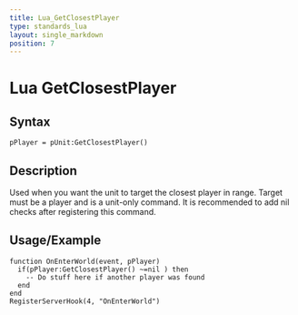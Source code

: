 ```yaml
---
title: Lua_GetClosestPlayer
type: standards_lua
layout: single_markdown
position: 7
---
```


# Lua GetClosestPlayer

## Syntax

```
pPlayer = pUnit:GetClosestPlayer()
```

## Description

Used when you want the unit to target the closest player in range. Target must be a player and is a unit-only command. It is recommended to add nil checks after registering this command.

## Usage/Example

```
function OnEnterWorld(event, pPlayer)
  if(pPlayer:GetClosestPlayer() ~=nil ) then
    -- Do stuff here if another player was found
  end
end
RegisterServerHook(4, "OnEnterWorld")
```